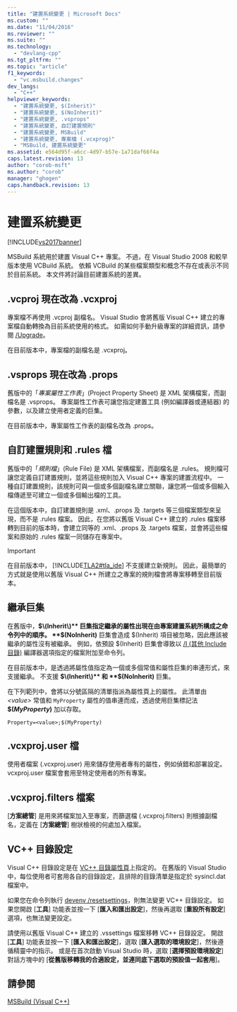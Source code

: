 ```yaml
---
title: "建置系統變更 | Microsoft Docs"
ms.custom: ""
ms.date: "11/04/2016"
ms.reviewer: ""
ms.suite: ""
ms.technology: 
  - "devlang-cpp"
ms.tgt_pltfrm: ""
ms.topic: "article"
f1_keywords: 
  - "vc.msbuild.changes"
dev_langs: 
  - "C++"
helpviewer_keywords: 
  - "建置系統變更, $(Inherit)"
  - "建置系統變更, $(NoInherit)"
  - "建置系統變更, .vsprops"
  - "建置系統變更, 自訂建置規則"
  - "建置系統變更, MSBuild"
  - "建置系統變更, 專案檔 (.vcxprog)"
  - "MSBuild, 建置系統變更"
ms.assetid: e564d95f-a6cc-4d97-b57e-1a71daf66f4a
caps.latest.revision: 13
author: "corob-msft"
ms.author: "corob"
manager: "ghogen"
caps.handback.revision: 13
---
```

# 建置系統變更
[!INCLUDE[vs2017banner](../assembler/inline/includes/vs2017banner.md)]

MSBuild 系統用於建置 Visual C\+\+ 專案。  不過，在 Visual Studio 2008 和較早版本使用 VCBuild 系統。  依賴 VCBuild 的某些檔案類型和概念不存在或表示不同於目前系統。  本文件將討論目前建置系統的差異。  
  
## .vcproj 現在改為 .vcxproj  
 專案檔不再使用 .vcproj 副檔名。  Visual Studio 會將舊版 Visual C\+\+ 建立的專案檔自動轉換為目前系統使用的格式。  如需如何手動升級專案的詳細資訊，請參閱 [\/Upgrade](../Topic/-Upgrade%20\(devenv.exe\).md)。  
  
 在目前版本中，專案檔的副檔名是 .vcxproj。  
  
## .vsprops 現在改為 .props  
 舊版中的「*專案屬性工作表*」\(Project Property Sheet\) 是 XML 架構檔案，而副檔名是 .vsprops。  專案屬性工作表可讓您指定建置工具 \(例如編譯器或連結器\) 的參數，以及建立使用者定義的巨集。  
  
 在目前版本中，專案屬性工作表的副檔名改為 .props。  
  
## 自訂建置規則和 .rules 檔  
 舊版中的「*規則檔*」\(Rule File\) 是 XML 架構檔案，而副檔名是 .rules。  規則檔可讓您定義自訂建置規則，並將這些規則加入 Visual C\+\+ 專案的建置流程中。  一種自訂建置規則，該規則可與一個或多個副檔名建立關聯，讓您將一個或多個輸入檔傳遞至可建立一個或多個輸出檔的工具。  
  
 在這個版本中，自訂建置規則是 .xml、.props 及 .targets 等三個檔案類型來呈現，而不是 .rules 檔案。  因此，在您將以舊版 Visual C\+\+ 建立的 .rules 檔案移轉到目前的版本時，會建立同等的 .xml、.props 及 .targets 檔案，並會將這些檔案和原始的 .rules 檔案一同儲存在專案中。  
  
> [!IMPORTANT]
>  在目前版本中， [!INCLUDE[TLA2#tla_ide](../build/includes/tla2sharptla_ide_md.md)] 不支援建立新規則。  因此，最簡單的方式就是使用以舊版 Visual C\+\+ 所建立之專案的規則檔會將專案移轉至目前版本。  
  
## 繼承巨集  
 在舊版中，**$\(Inherit\)** 巨集指定繼承的屬性出現在由專案建置系統所構成之命令列中的順序。  **$\(NoInherit\)** 巨集會造成 $\(Inherit\) 項目被忽略，因此應該被繼承的屬性沒有被繼承。  例如，依預設 $\(Inherit\) 巨集會導致以 [\/I \(其他 Include 目錄\)](../build/reference/i-additional-include-directories.md) 編譯器選項指定的檔案附加至命令列。  
  
 在目前版本中，是透過將屬性值指定為一個或多個常值和屬性巨集的串連形式，來支援繼承。  不支援 **$\(Inherit\)** 和 **$\(NoInherit\)** 巨集。  
  
 在下列範列中，會將以分號區隔的清單指派為屬性頁上的屬性。  此清單由 *\<value\>* 常值和 `MyProperty` 屬性的值串連而成，透過使用巨集標記法 **$\(***MyProperty***\)** 加以存取。  
  
```  
Property=<value>;$(MyProperty)  
```  
  
## .vcxproj.user 檔  
 使用者檔案 \(.vcxproj.user\) 用來儲存使用者專有的屬性，例如偵錯和部署設定。  vcxproj.user 檔案會套用至特定使用者的所有專案。  
  
## .vcxproj.filters 檔案  
 \[**方案總管**\] 是用來將檔案加入至專案，而篩選檔 \(.vcxproj.filters\) 則根據副檔名，定義在 \[**方案總管**\] 樹狀檢視的何處加入檔案。  
  
## VC\+\+ 目錄設定  
 Visual C\+\+ 目錄設定是在 [VC\+\+ 目錄屬性頁](../ide/vcpp-directories-property-page.md)上指定的。  在舊版的 Visual Studio 中，每位使用者可套用各自的目錄設定，且排除的目錄清單是指定於 sysincl.dat 檔案中。  
  
 如果您在命令列執行 [devenv \/resetsettings](../Topic/-ResetSettings%20\(devenv.exe\).md)，則無法變更 VC\+\+ 目錄設定。  如果您開啟 \[**工具**\] 功能表並按一下 \[**匯入和匯出設定**\]，然後再選取 \[**重設所有設定**\] 選項，也無法變更設定。  
  
 請使用以舊版 Visual C\+\+ 建立的 .vssettings 檔案移轉 VC\+\+ 目錄設定。  開啟 \[**工具**\] 功能表並按一下 \[**匯入和匯出設定**\]，選取 \[**匯入選取的環境設定**\]，然後遵循精靈中的指示。  或是在首次啟動 Visual Studio 時，選取 \[**選擇預設環境設定**\] 對話方塊中的 \[**從舊版移轉我的合適設定，並連同底下選取的預設值一起套用**\]。  
  
## 請參閱  
 [MSBuild \(Visual C\+\+\)](../build/msbuild-visual-cpp.md)